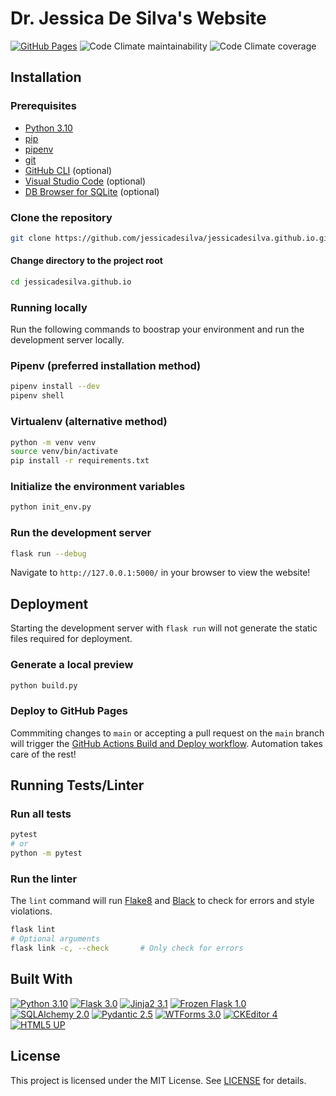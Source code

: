 # Dr. Jessica De Silva's Website
[![GitHub Pages](https://img.shields.io/badge/GitHub%20Pages-jessicadesilva.github.io-informational?logo=github)](https://jessicadesilva.github.io/)
![Code Climate maintainability](https://img.shields.io/codeclimate/maintainability-percentage/4N0NYM0U5MY7H/jessicadesilva.github.io?logo=codeClimate)
![Code Climate coverage](https://img.shields.io/codeclimate/coverage/4N0NYM0U5MY7H/jessicadesilva.github.io?logo=codeClimate)

## Installation
### Prerequisites
- [Python 3.10](https://www.python.org/downloads/release/python-3109/)
- [pip](https://pip.pypa.io/en/stable/installation/)
- [pipenv](https://pypi.org/project/pipenv/)
- [git](https://git-scm.com/downloads)
- [GitHub CLI](https://cli.github.com/) (optional)
- [Visual Studio Code](https://code.visualstudio.com/) (optional)
- [DB Browser for SQLite](https://sqlitebrowser.org/) (optional)

### Clone the repository
```sh
git clone https://github.com/jessicadesilva/jessicadesilva.github.io.git
```
#### Change directory to the project root
```sh
cd jessicadesilva.github.io
```
### Running locally
Run the following commands to boostrap your environment and run the development server locally.
### Pipenv (preferred installation method)
```sh
pipenv install --dev
pipenv shell
```
### Virtualenv (alternative method)
```sh
python -m venv venv
source venv/bin/activate
pip install -r requirements.txt
```
### Initialize the environment variables
```sh
python init_env.py
```
### Run the development server
```sh
flask run --debug
```
Navigate to `http://127.0.0.1:5000/` in your browser to view the website!

## Deployment
Starting the development server with `flask run` will not generate the static files required for deployment.
### Generate a local preview
```sh
python build.py
```
### Deploy to GitHub Pages
Commmiting changes to `main` or accepting a pull request on the `main` branch will trigger the [GitHub Actions Build and Deploy workflow](.github/workflows/main.yml). Automation takes care of the rest!

## Running Tests/Linter
### Run all tests
```sh
pytest
# or
python -m pytest
```
### Run the linter
The `lint` command will run [Flake8](https://flake8.pycqa.org/en/latest/) and [Black](https://black.readthedocs.io/en/stable/) to check for errors and style violations.
```sh
flask lint
# Optional arguments
flask link -c, --check       # Only check for errors
```

## Built With
[![Python 3.10](https://img.shields.io/badge/Python-3.10-informational?logo=python&logoColor=fff)](https://www.python.org/downloads/release/python-3109/)
[![Flask 3.0](https://img.shields.io/badge/Flask-3.0-informational?logo=flask)](https://flask.palletsprojects.com/en/3.0.x/)
[![Jinja2 3.1](https://img.shields.io/badge/Jinja2-3.1-informational?logo=jinja)](https://jinja.palletsprojects.com/en/3.1.x/)
[![Frozen Flask 1.0](https://img.shields.io/badge/Frozen_Flask-1.0-informational?logo=flask)](https://frozen-flask.readthedocs.io/en/latest/)
[![SQLAlchemy 2.0](https://img.shields.io/badge/SQLAlchemy-2.0-informational?logo=sqlalchemy)](https://docs.sqlalchemy.org/en/20/)
[![Pydantic 2.5](https://img.shields.io/badge/Pydantic-2.5-informational?logo=pydantic)](https://docs.pydantic.dev/2.5/)
[![WTForms 3.0](https://img.shields.io/badge/%23%3F%21_WTForms-3.0-informational)](https://wtforms.readthedocs.io/en/3.0.x/)
[![CKEditor 4](https://img.shields.io/badge/CKEditor-4-informational?logo=ckeditor4&logoColor=fff)](https://ckeditor.com/docs/ckeditor4/latest/index.html)
[![HTML5 UP](https://img.shields.io/badge/HTML5_UP-Editorial-informational?logo=html5&logoColor=fff)](https://html5up.net/editorial)

## License
This project is licensed under the MIT License. See [LICENSE](LICENSE) for details.
